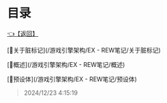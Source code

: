 # 目录  


[👈【返回】](/__Catalog__/游戏引擎架构/__Catalog__游戏引擎架构)  


[📜关于脏标记](/游戏引擎架构/EX - REW笔记/关于脏标记)  

[📜概述](/游戏引擎架构/EX - REW笔记/概述)  

[📜预设体](/游戏引擎架构/EX - REW笔记/预设体)  







> 2024/12/23 4:15:19
